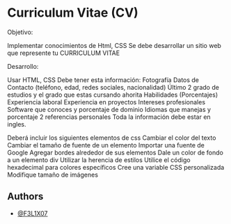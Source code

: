 
# Curriculum Vitae (CV)

Objetivo:

Implementar conocimientos de Html, CSS
Se debe desarrollar un sitio web que represente tu CURRICULUM VITAE


Desarrollo:

Usar HTML, CSS
Debe tener esta información:
Fotografía
Datos de Contacto (teléfono, edad, redes sociales, nacionalidad)
Último 2 grado de estudios y el grado que estas cursando ahorita
Habilidades (Porcentajes)
Experiencia laboral
Experiencia en proyectos
Intereses profesionales
Software que conoces y porcentaje de dominio
Idiomas que manejas y porcentaje
2 referencias personales
Toda la información debe estar en ingles.


Deberá incluir los siguientes elementos de css
Cambiar el color del texto
Cambiar el tamaño de fuente de un elemento
Importar una fuente de Google
Agregar bordes alrededor de sus elementos
Dale un color de fondo a un elemento div
Utilizar la herencia de estilos
Utilice el código hexadecimal para colores específicos
Cree una variable CSS personalizada
Modifique tamaño de imágenes
## Authors

- [@F3L1X07](https://github.com/F3L1X07/CUCEI_PPI)

